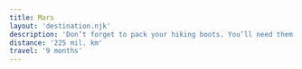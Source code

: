```yaml
---
title: Mars
layout: 'destination.njk'
description: 'Don’t forget to pack your hiking boots. You’ll need them to tackle Olympus Mons, the tallest planetary mountain in our solar system. It’s two and a half times the size of Everest!'
distance: '225 mil. km'
travel: '9 months'
---
```


